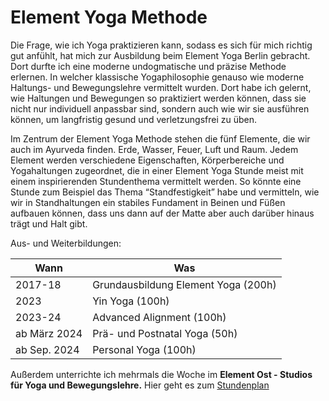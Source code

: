 # Element Yoga Methode

Die Frage, wie ich Yoga praktizieren kann, sodass es sich für mich richtig gut anfühlt, hat mich zur Ausbildung beim
Element Yoga Berlin gebracht. Dort durfte ich eine moderne undogmatische und präzise Methode erlernen. In welcher
klassische Yogaphilosophie genauso wie moderne Haltungs- und Bewegungslehre vermittelt wurden.
Dort habe ich gelernt, wie Haltungen und Bewegungen so praktiziert werden können, dass sie nicht nur individuell
anpassbar sind, sondern auch wie wir sie ausführen können, um langfristig gesund und verletzungsfrei zu üben.

Im Zentrum der Element Yoga Methode stehen die fünf Elemente, die wir auch im Ayurveda finden. Erde, Wasser, Feuer,
Luft und Raum. Jedem Element werden verschiedene Eigenschaften, Körperbereiche und Yogahaltungen zugeordnet, die in
einer Element Yoga Stunde meist mit einem inspirierenden Stundenthema vermittelt werden.
So könnte eine Stunde zum Beispiel das Thema “Standfestigkeit” habe und vermitteln, wie wir in Standhaltungen ein
stabiles Fundament in Beinen und Füßen aufbauen können, dass uns dann auf der Matte aber auch darüber hinaus trägt und
Halt gibt.

Aus- und Weiterbildungen:

| Wann         | Was                                 |
|--------------|-------------------------------------|
| 2017-18      | Grundausbildung Element Yoga (200h) |
| 2023         | Yin Yoga (100h)                     |
| 2023-24      | Advanced Alignment (100h)           |
| ab März 2024 | Prä- und Postnatal Yoga (50h)       |
| ab Sep. 2024 | Personal Yoga (100h)                |

Außerdem unterrichte ich mehrmals die Woche im **Element Ost - Studios für Yoga und Bewegungslehre.**
Hier geht es zum [Stundenplan](https://element-ost.yoga/stundenplan-buchung")


